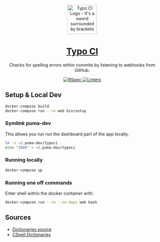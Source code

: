 <p align="center">
  <img src="https://typoci.com/images/typo-ci-logo.svg" alt="Typo CI Logo - It's a sword surrounded by brackets" width="96">
</p>

<h1 align="center">
  <a  target="_blank" rel="noopener noreferrer"  href="https://github.com/marketplace/typo-ci/">Typo CI</a>
</h1>

<p align="center">
Checks for spelling errors within commits by listening to webhooks from GitHub.
</p>

<p align="center">
  <a target="_blank" rel="noopener noreferrer" href="https://github.com/TypoCI/Marketplace-App/workflows/RSpec/badge.svg">
    <img src="https://github.com/TypoCI/Marketplace-App/workflows/RSpec/badge.svg" alt="RSpec" style="max-width:100%;">
  </a>
  <a target="_blank" rel="noopener noreferrer" href="https://github.com/TypoCI/Marketplace-App/workflows/Linters/badge.svg">
    <img src="https://github.com/TypoCI/Marketplace-App/workflows/Linters/badge.svg" alt="Linters" style="max-width:100%;">
  </a>
</p>


## Setup & Local Dev

```bash
docker-compose build
docker-compose run --rm web bin/setup
```

### Symlink puma-dev

This allows you run run the dashboard part of the app locally.

```bash
ln -s ~/.puma-dev/typoci .
echo "3000" > ~/.puma-dev/typoci
```

### Running locally

```bash
docker-compose up
```

### Running one off commands

Enter shell within the docker container with:

```bash
docker-compose run --rm --no-deps web bash
```

## Sources

* [Dictionaries source](https://cgit.freedesktop.org/libreoffice/dictionaries/)
* [CSpell Dictionaries](https://www.npmjs.com/package/@cspell/cspell-bundled-dicts)
